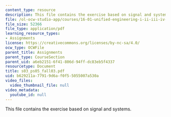 ```yaml
---
content_type: resource
description: This file contains the exercise based on signal and systems.
file: /ol-ocw-studio-app/courses/16-01-unified-engineering-i-ii-iii-iv-fall-2005-spring-2006/b629211a77919d6af0f55055007a530a_s03_ps05_fall03.pdf
file_size: 52366
file_type: application/pdf
learning_resource_types:
- Assignments
license: https://creativecommons.org/licenses/by-nc-sa/4.0/
ocw_type: OCWFile
parent_title: Assignments
parent_type: CourseSection
parent_uid: a6eb2151-6f41-806d-94ff-dc83eb5f4337
resourcetype: Document
title: s03_ps05_fall03.pdf
uid: b629211a-7791-9d6a-f0f5-5055007a530a
video_files:
  video_thumbnail_file: null
video_metadata:
  youtube_id: null
---
```

This file contains the exercise based on signal and systems.